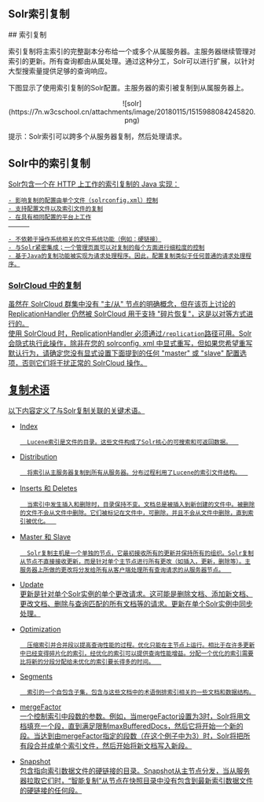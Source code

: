 ## Solr索引复制 
<div class="content-intro view-box ">
## 索引复制

索引复制将主索引的完整副本分布给一个或多个从属服务器。主服务器继续管理对索引的更新。所有查询都由从属处理。通过这种分工，Solr可以进行扩展，以针对大型搜索量提供足够的查询响应。
      
  
下图显示了使用索引复制的Solr配置。主服务器的索引被复制到从属服务器上。  
<p style="text-align: center; ">
    ![solr](https://7n.w3cschool.cn/attachments/image/20180115/1515988084245820.png)
  
提示：Solr索引可以跨多个从服务器复制，然后处理请求。  

## Solr中的索引复制<a href="http://lucene.apache.org/solr/guide/7_0/index-replication.html#index-replication-in-solr"/>

Solr包含一个在 HTTP 上工作的索引复制的 Java 实现：
      
  

    - 影响复制的配置由单个文件（solrconfig.xml）控制
    - 支持配置文件以及索引文件的复制
    - 在具有相同配置的平台上工作
          
    
    - 不依赖于操作系统相关的文件系统功能（例如：硬链接）
    - 与Solr紧密集成；一个管理页面可以对复制的每个方面进行细粒度的控制
    - 基于Java的复制功能被实现为请求处理程序。因此，配置复制类似于任何普通的请求处理程序。

### SolrCloud 中的复制

虽然在 SolrCloud 群集中没有 "主/从" 节点的明确概念，但在该页上讨论的 ReplicationHandler 仍然被 SolrCloud 用于支持 "碎片恢复"，这是以对等方式进行的。  
使用 SolrCloud 时，ReplicationHandler 必须通过<code>/replication</code>路径可用。Solr 会隐式执行此操作，除非在您的 solrconfig. xml 中显式重写，但如果您希望重写默认行为，请确定您没有显式设置下面提到的任何 "master" 或 "slave" 配置选项，否则它们将干扰正常的 SolrCloud 操作。  

## 复制术语<a href="http://lucene.apache.org/solr/guide/7_0/index-replication.html#replication-terminology"/>

以下内容定义了与Solr复制关联的关键术语。  

  
- Index  
    
        Lucene索引是文件的目录。这些文件构成了Solr核心的可搜索和可返回数据。  
    
- Distribution  
    
        将索引从主服务器复制到所有从服务器。分布过程利用了Lucene的索引文件结构。  
    
- Inserts 和 Deletes  
   
        当索引中发生插入和删除时，目录保持不变。文档总是被插入到新创建的文件中。被删除的文件不会从文件中删除。它们被标记在文件中，可删除，并且不会从文件中删除，直到索引被优化。  
    
- Master 和 Slave  
    
        Solr复制主机是一个单独的节点，它最初接收所有的更新并保持所有的组织。Solr复制从节点不直接接收更新，而是针对单个主节点进行所有更改（如插入，更新，删除等）。主服务器上所做的更改将分发给所有从客户端处理所有查询请求的从服务器节点。  
    
- Update  
        更新是针对单个Solr实例的单个更改请求。这可能是删除文档、添加新文档、更改文档、删除与查询匹配的所有文档等的请求。更新在单个Solr实例中同步处理。  
    
- Optimization  
    
        压缩索引并合并段以提高查询性能的过程。优化只能在主节点上运行。相比于在许多更新中已经变得碎片化的索引，经优化的索引可以提供查询性能增益。分配一个优化的索引需要比将新的分段分配给未优化的索引要长得多的时间。  
    
- Segments  

        索引的一个自包含子集，包含与这些文档中的术语倒排索引相关的一些文档和数据结构。  
    
- mergeFactor  
        一个控制索引中段数的参数。例如，当mergeFactor设置为3时，Solr将用文档填充一个段，直到满足限制maxBufferedDocs，然后它将开始一个新的段。当达到由mergeFactor指定的段数（在这个例子中为3）时，Solr将把所有段合并成单个索引文件，然后开始将新文档写入新段。  
    
- Snapshot  
        包含指向索引数据文件的硬链接的目录。Snapshot从主节点分发，当从服务器拉取它们时，“智能复制”从节点在快照目录中没有包含到最新索引数据文件的硬链接的任何段。  

